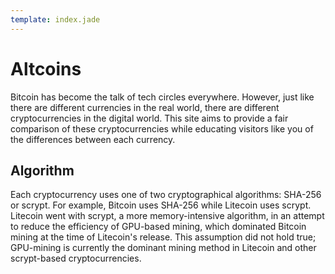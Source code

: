 ```yaml
---
template: index.jade
---
```


# Altcoins

Bitcoin has become the talk of tech circles everywhere. However, just like there
are different currencies in the real world, there are different cryptocurrencies
in the digital world. This site aims to provide a fair comparison of these
cryptocurrencies while educating visitors like you of the differences between
each currency.

## Algorithm

Each cryptocurrency uses one of two cryptographical algorithms: SHA-256 or
scrypt. For example, Bitcoin uses SHA-256 while Litecoin uses scrypt. Litecoin
went with scrypt, a more memory-intensive algorithm, in an attempt to reduce the
efficiency of GPU-based mining, which dominated Bitcoin mining at the time of
Litecoin's release. This assumption did not hold true; GPU-mining is currently
the dominant mining method in Litecoin and other scrypt-based cryptocurrencies.